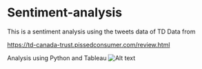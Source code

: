 # Sentiment-analysis
This is a sentiment analysis using the tweets data of TD
Data from </p> https://td-canada-trust.pissedconsumer.com/review.html </p>
Analysis using Python and Tableau
![Alt text](https://github.com/shasha09/Sentiment-analysis-for-TD/blob/master/TD-bank.jpg)
